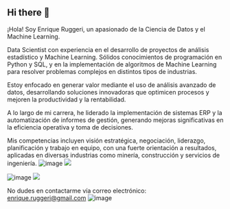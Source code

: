 ## Hi there 👋

¡Hola! Soy Enrique Ruggeri, un apasionado de la Ciencia de Datos y el Machine Learning.

Data Scientist con experiencia en el desarrollo de proyectos de análisis estadístico y Machine Learning. Sólidos conocimientos de programación en Python y SQL, y en la implementación de algoritmos de Machine Learning para resolver problemas complejos en distintos tipos de industrias.

Estoy enfocado en generar valor mediante el uso de análisis avanzado de datos, desarrollando soluciones innovadoras que optimicen procesos y mejoren la productividad y la rentabilidad.

A lo largo de mi carrera, he liderado la implementación de sistemas ERP y la automatización de informes de gestión, generando mejoras significativas en la eficiencia operativa y toma de decisiones.

Mis competencias incluyen visión estratégica, negociación, liderazgo, planificación y trabajo en equipo, con una fuerte orientación a resultados, aplicadas en diversas industrias como minería, construcción y servicios de ingeniería.
![image](https://github.com/user-attachments/assets/166e47a1-5e8e-4bf4-aec2-94790601975a)
[![](https://img.shields.io/badge/LinkedIn-0077B5?style=for-the-badge&logo=linkedin&logoColor=white)](https://www.linkedin.com/in/enrique-ruggeri/)

![image](https://github.com/user-attachments/assets/166e47a1-5e8e-4bf4-aec2-94790601975a)
[![](https://img.shields.io/badge/LinkedIn-0077B5?style=for-the-badge&logo=linkedin&logoColor=white)](https://www.linkedin.com/in/enrique-ruggeri/)

No dudes en contactarme vía correo electrónico: enrique.ruggeri@gmail.com
![image](https://github.com/enriqueruggeri/enriqueruggeri/assets/160076100/9aaecdba-490f-4f9a-b2e0-3a29961f2a91)
